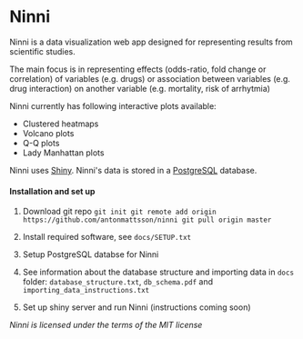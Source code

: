 # Ninni

Ninni is a data visualization web app designed for representing results from scientific studies.

The main focus is in representing effects (odds-ratio, fold change or correlation) of variables (e.g. drugs) or association between variables (e.g. drug interaction) on another variable (e.g. mortality, risk of arrhytmia)

Ninni currently has following interactive plots available:
+ Clustered heatmaps
+ Volcano plots
+ Q-Q plots
+ Lady Manhattan plots

Ninni uses [Shiny](https://shiny.rstudio.com). Ninni's data is stored in a [PostgreSQL](https://www.postgresql.org/) database.

#### Installation and set up

1. Download git repo
`git init
git remote add origin https://github.com/antonmattsson/ninni
git pull origin master`

2. Install required software, see `docs/SETUP.txt`

3. Setup PostgreSQL databse for Ninni

4. See information about the database structure and importing data in `docs` folder: `database_structure.txt`, `db_schema.pdf` and `importing_data_instructions.txt`

5. Set up shiny server and run Ninni (instructions coming soon)



*Ninni is licensed under the terms of the MIT license*
